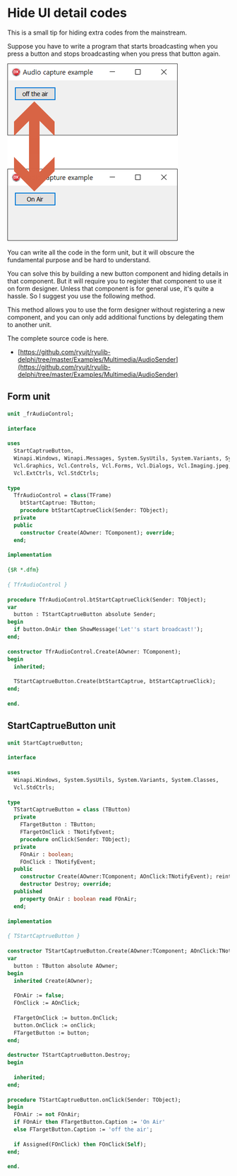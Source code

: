 # Hide UI detail codes

This is a small tip for hiding extra codes from the mainstream.

Suppose you have to write a program that starts broadcasting when you press a button
and stops broadcasting when you press that button again.

![](./pic-1.png)

You can write all the code in the form unit,
but it will obscure the fundamental purpose and be hard to understand.

You can solve this by building a new button component and hiding details in that component.
But it will require you to register that component to use it on form designer.
Unless that component is for general use, it's quite a hassle.
So I suggest you use the following method.

This method allows you to use the form designer without registering a new component,
and you can only add additional functions by delegating them to another unit.

The complete source code is here.
* [https://github.com/ryujt/ryulib-delphi/tree/master/Examples/Multimedia/AudioSender](https://github.com/ryujt/ryulib-delphi/tree/master/Examples/Multimedia/AudioSender)

## Form unit

``` pas
unit _frAudioControl;

interface

uses
  StartCaptrueButton,
  Winapi.Windows, Winapi.Messages, System.SysUtils, System.Variants, System.Classes,
  Vcl.Graphics, Vcl.Controls, Vcl.Forms, Vcl.Dialogs, Vcl.Imaging.jpeg,
  Vcl.ExtCtrls, Vcl.StdCtrls;

type
  TfrAudioControl = class(TFrame)
    btStartCaptrue: TButton;
    procedure btStartCaptrueClick(Sender: TObject);
  private
  public
    constructor Create(AOwner: TComponent); override;
  end;

implementation

{$R *.dfm}

{ TfrAudioControl }

procedure TfrAudioControl.btStartCaptrueClick(Sender: TObject);
var
  button : TStartCaptrueButton absolute Sender;
begin
  if button.OnAir then ShowMessage('Let''s start broadcast!');
end;

constructor TfrAudioControl.Create(AOwner: TComponent);
begin
  inherited;

  TStartCaptrueButton.Create(btStartCaptrue, btStartCaptrueClick);
end;

end.
```

## StartCaptrueButton unit

``` pas
unit StartCaptrueButton;

interface

uses
  Winapi.Windows, System.SysUtils, System.Variants, System.Classes,
  Vcl.StdCtrls;

type
  TStartCaptrueButton = class (TButton)
  private
    FTargetButton : TButton;
    FTargetOnClick : TNotifyEvent;
    procedure onClick(Sender: TObject);
  private
    FOnAir : boolean;
    FOnClick : TNotifyEvent;
  public
    constructor Create(AOwner:TComponent; AOnClick:TNotifyEvent); reintroduce;
    destructor Destroy; override;
  published
    property OnAir : boolean read FOnAir;
  end;

implementation

{ TStartCaptrueButton }

constructor TStartCaptrueButton.Create(AOwner:TComponent; AOnClick:TNotifyEvent);
var
  button : TButton absolute AOwner;
begin
  inherited Create(AOwner);

  FOnAir := false;
  FOnClick := AOnClick;

  FTargetOnClick := button.OnClick;
  button.OnClick := onClick;
  FTargetButton := button;
end;

destructor TStartCaptrueButton.Destroy;
begin

  inherited;
end;

procedure TStartCaptrueButton.onClick(Sender: TObject);
begin
  FOnAir := not FOnAir;
  if FOnAir then FTargetButton.Caption := 'On Air'
  else FTargetButton.Caption := 'off the air';

  if Assigned(FOnClick) then FOnClick(Self);
end;

end.
```
